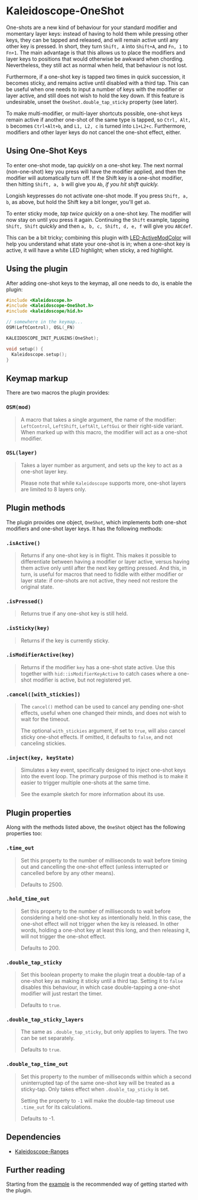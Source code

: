# Kaleidoscope-OneShot

One-shots are a new kind of behaviour for your standard modifier and momentary
layer keys: instead of having to hold them while pressing other keys, they can
be tapped and released, and will remain active until any other key is pressed.
In short, they turn `Shift, A` into `Shift+A`, and `Fn, 1` to `Fn+1`. The main
advantage is that this allows us to place the modifiers and layer keys to
positions that would otherwise be awkward when chording. Nevertheless, they
still act as normal when held, that behaviour is not lost.

Furthermore, if a one-shot key is tapped two times in quick succession, it
becomes sticky, and remains active until disabled with a third tap. This can be
useful when one needs to input a number of keys with the modifier or layer
active, and still does not wish to hold the key down. If this feature is
undesirable, unset the `OneShot.double_tap_sticky` property (see later).

To make multi-modifier, or multi-layer shortcuts possible, one-shot keys remain
active if another one-shot of the same type is tapped, so `Ctrl, Alt, b` becomes
`Ctrl+Alt+b`, and `L1, L2, c` is turned into `L1+L2+c`. Furthermore, modifiers
and other layer keys do not cancel the one-shot effect, either.

## Using One-Shot Keys

To enter one-shot mode, tap _quickly_ on a one-shot key. The next
normal (non-one-shot) key you press will have the modifier applied,
and then the modifier will automatically turn off. If the Shift key is
a one-shot modifier, then hitting `Shift, a, b` will give you `Ab`,
_if you hit shift quickly._

Longish keypresses do not activate one-shot mode. If you press `Shift,
a, b`, as above, but hold the Shift key a bit longer, you'll get `ab`.

To enter sticky mode, _tap twice quickly_ on a one-shot key. The
modifier will now stay on until you press it again. Continuing the
`Shift` example, tapping `Shift, Shift` _quickly_ and then `a, b, c,
Shift, d, e, f` will give you `ABCdef`.

This can be a bit tricky; combining this plugin with
[LED-ActiveModColor](LED-ActiveModColor.md)
will help you understand what state your one-shot is in; when a
one-shot key is active, it will have a white LED highlight; when
sticky, a red highlight.


## Using the plugin

After adding one-shot keys to the keymap, all one needs to do, is enable the
plugin:

```c++
#include <Kaleidoscope.h>
#include <Kaleidoscope-OneShot.h>
#include <kaleidoscope/hid.h>

// somewhere in the keymap...
OSM(LeftControl), OSL(_FN)

KALEIDOSCOPE_INIT_PLUGINS(OneShot);

void setup() {
  Kaleidoscope.setup();
}
```

## Keymap markup

There are two macros the plugin provides:

### `OSM(mod)`

> A macro that takes a single argument, the name of the modifier: `LeftControl`,
> `LeftShift`, `LeftAlt`, `LeftGui` or their right-side variant. When marked up
> with this macro, the modifier will act as a one-shot modifier.

### `OSL(layer)`

> Takes a layer number as argument, and sets up the key to act as a one-shot
> layer key.
>
> Please note that while `Kaleidoscope` supports more, one-shot layers are
> limited to 8 layers only.

## Plugin methods

The plugin provides one object, `OneShot`, which implements both one-shot
modifiers and one-shot layer keys. It has the following methods:

### `.isActive()`

> Returns if any one-shot key is in flight. This makes it possible to
> differentiate between having a modifier or layer active, versus having them
> active only until after the next key getting pressed. And this, in turn, is
> useful for macros that need to fiddle with either modifier or layer state: if
> one-shots are not active, they need not restore the original state.

### `.isPressed()`

> Returns true if any one-shot key is still held.

### `.isSticky(key)`

> Returns if the key is currently sticky.

### `.isModifierActive(key)`

> Returns if the modifier `key` has a one-shot state active. Use this together
> with `hid::isModifierKeyActive` to catch cases where a one-shot modifier is
> active, but not registered yet.

### `.cancel([with_stickies])`

> The `cancel()` method can be used to cancel any pending one-shot effects,
> useful when one changed their minds, and does not wish to wait for the
> timeout.
>
> The optional `with_stickies` argument, if set to `true`, will also cancel
> sticky one-shot effects. If omitted, it defaults to `false`, and not canceling
> stickies.

### `.inject(key, keyState)`

> Simulates a key event, specifically designed to inject one-shot keys into the
> event loop. The primary purpose of this method is to make it easier to trigger
> multiple one-shots at the same time.
>
> See the example sketch for more information about its use.

## Plugin properties

Along with the methods listed above, the `OneShot` object has the following
properties too:

### `.time_out`

> Set this property to the number of milliseconds to wait before timing out and
> cancelling the one-shot effect (unless interrupted or cancelled before by any
> other means).
>
> Defaults to 2500.

### `.hold_time_out`

> Set this property to the number of milliseconds to wait before considering a
> held one-shot key as intentionally held. In this case, the one-shot effect
> will not trigger when the key is released. In other words, holding a one-shot
> key at least this long, and then releasing it, will not trigger the one-shot
> effect.
>
> Defaults to 200.

### `.double_tap_sticky`

> Set this boolean property to make the plugin treat a double-tap of a one-shot
> key as making it sticky until a third tap. Setting it to `false` disables this
> behaviour, in which case double-tapping a one-shot modifier will just restart
> the timer.
>
> Defaults to `true`.

### `.double_tap_sticky_layers`

> The same as `.double_tap_sticky`, but only applies to layers. The two can be
> set separately.
>
> Defaults to `true`.

### `.double_tap_time_out`

> Set this property to the number of milliseconds within which a second
> uninterrupted tap of the same one-shot key will be treated as a sticky-tap.
> Only takes effect when `.double_tap_sticky` is set.
>
>
> Setting the property to `-1` will make the double-tap timeout use `.time_out`
> for its calculations.
>
> Defaults to -1.

## Dependencies

* [Kaleidoscope-Ranges](Ranges.md)

## Further reading

Starting from the [example][plugin:example] is the recommended way of getting
started with the plugin.

 [plugin:example]: ../../examples/OneShot/OneShot.ino
